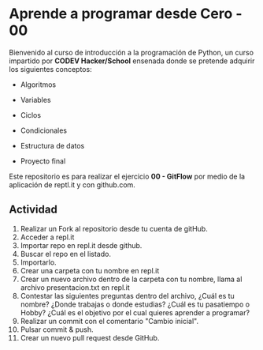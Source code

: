 # Aprende a programar desde Cero - 00

Bienvenido al curso de introducción a la programación de Python, un curso impartido por **CODEV Hacker/School** ensenada donde se pretende adquirir los siguientes conceptos: 

 - Algoritmos
   
- Variables
   
- Ciclos
   
- Condicionales
   
- Estructura de datos
   
- Proyecto final

Este repositorio es para realizar el ejercicio **00 - GitFlow** por medio de la aplicación de reptl.it y con github.com.

## Actividad

1. Realizar un Fork al repositorio desde tu cuenta de gitHub.
2. Acceder a repl.it
3. Importar repo en repl.it desde github.
4. Buscar el repo en el listado.
5. Importarlo.
 6. Crear una carpeta con tu nombre en repl.it
 6. Crear un nuevo archivo dentro de la carpeta con tu nombre, llama al archivo presentacion.txt en repl.it
 7. Contestar las siguientes preguntas dentro del archivo, ¿Cuál es tu nombre?
¿Donde trabajas o donde estudias?
¿Cuál es tu pasatiempo o Hobby?
¿Cuál es el objetivo por el cual quieres aprender a programar?
6. Realizar un commit con el comentario "Cambio inicial".
7. Pulsar commit & push.
8. Crear un nuevo pull request desde GitHub. 
